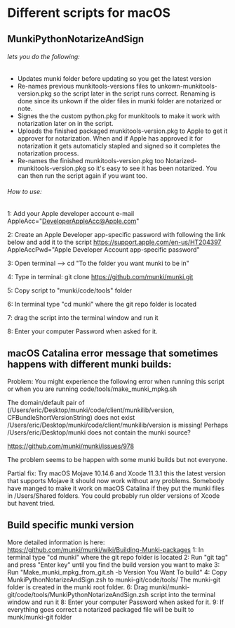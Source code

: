 # Different scripts for macOS

## MunkiPythonNotarizeAndSign
###### lets you do the following:
- Updates munki folder before updating so you get the latest version
- Re-names previous munkitools-versions files to unkown-munkitools-version.pkg so the script later in the script runs correct.
Renaming is done since its unkown if the older files in munki folder are notarized or note.
- Signes the the custom python.pkg for munkitools to make it work with notarization later on in the script.
- Uploads the finished packaged munkitools-version.pkg to Apple to get it approver for notarization.
When and if Apple has approved it for notarization it gets automaticly stapled and signed so it completes the notarization process.
- Re-names the finished munkitools-version.pkg too Notarized-munkitools-version.pkg so it's easy to see it has been notarized. 
You can then run the script again if you want too.

###### How to use:

1: Add your Apple developer account e-mail
AppleAcc="DeveloperAppleAcc@Apple.com"

2: Create an Apple Developer app-specific password with following the link below and add it to the script
https://support.apple.com/en-us/HT204397
AppleAccPwd="Apple Developer Account app-specific password"

3: Open terminal --> cd "To the folder you want munki to be in"

4: Type in terminal: git clone https://github.com/munki/munki.git

5: Copy script to "munki/code/tools" folder

6: In terminal type "cd munki" where the git repo folder is located

7: drag the script into the terminal window and run it

8: Enter your computer Password when asked for it.

## macOS Catalina error message that sometimes happens with different munki builds:
Problem: You might experience the following error when running this script or when you are running code/tools/make_munki_mpkg.sh

The domain/default pair of (/Users/eric/Desktop/munki/code/client/munkilib/version, CFBundleShortVersionString) does not exist
/Users/eric/Desktop/munki/code/client/munkilib/version is missing!
Perhaps /Users/eric/Desktop/munki does not contain the munki source?

https://github.com/munki/munki/issues/978

The problem seems to be happen with some munki builds but not everyone.

Partial fix: Try macOS Mojave 10.14.6 and Xcode 11.3.1 this the latest version that supports Mojave it should now work without any problems.
Somebody have manged to make it work on macOS Catalina if they put the munki files in /Users/Shared folders.
You could probably run older versions of Xcode but havent tried. 

## Build specific munki version
More detailed information is here: https://github.com/munki/munki/wiki/Building-Munki-packages
1: In terminal type "cd munki" where the git repo folder is located 
2: Run "git tag" and press "Enter key" until you find the build version you want to make
3: Run "Make_munki_mpkg_from_git.sh -b Version You Want To build"
4: Copy MunkiPythonNotarizeAndSign.zsh to munki-git/code/tools/ The munki-git folder is created in the munki root folder.
6: Drag munki/munki-git/code/tools/MunkiPythonNotarizeAndSign.zsh script into the terminal window and run it
8: Enter your computer Password when asked for it.
9: If everything goes correct a notarized packaged file will be built to munk/munki-git folder 

